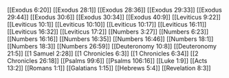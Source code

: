 [[Exodus 6:20]]
[[Exodus 28:1]]
[[Exodus 28:36]]
[[Exodus 29:33]]
[[Exodus 29:44]]
[[Exodus 30:6]]
[[Exodus 30:34]]
[[Exodus 40:9]]
[[Leviticus 9:22]]
[[Leviticus 10:1]]
[[Leviticus 10:10]]
[[Leviticus 10:17]]
[[Leviticus 16:11]]
[[Leviticus 16:32]]
[[Leviticus 17:2]]
[[Numbers 3:27]]
[[Numbers 6:23]]
[[Numbers 16:16]]
[[Numbers 16:35]]
[[Numbers 16:46]]
[[Numbers 18:1]]
[[Numbers 18:3]]
[[Numbers 26:59]]
[[Deuteronomy 10:8]]
[[Deuteronomy 21:5]]
[[1 Samuel 2:28]]
[[1 Chronicles 6:3]]
[[1 Chronicles 6:34]]
[[2 Chronicles 26:18]]
[[Psalms 99:6]]
[[Psalms 106:16]]
[[Luke 1:9]]
[[Acts 13:2]]
[[Romans 1:1]]
[[Galatians 1:15]]
[[Hebrews 5:4]]
[[Revelation 8:3]]
